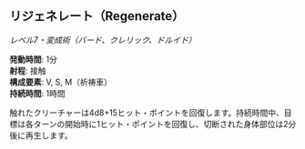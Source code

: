 ## リジェネレート（Regenerate）
*レベル7・変成術（バード、クレリック、ドルイド）*

**発動時間**: 1分  
**射程**: 接触  
**構成要素**: V, S, M（祈祷車）  
**持続時間**: 1時間

触れたクリーチャーは4d8+15ヒット・ポイントを回復します。持続時間中、目標は各ターンの開始時に1ヒット・ポイントを回復し、切断された身体部位は2分後に再生します。